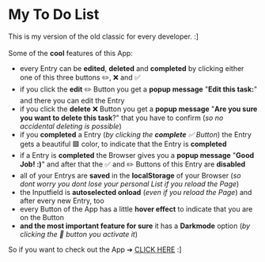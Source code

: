 # My To Do List
 This is my version of the old classic for every developer. :] <br><br>
 Some of the **cool** features of this App:
 - every Entry can be **edited**, **deleted** and **completed** by clicking either one of this three buttons ✏️, ❌ and ✅
 - if you click the **edit** ✏️ Button you get a **popup message** "**Edit this task:**" and there you can edit the Entry
 - if you click the **delete** ❌ Button you get a **popup message** "**Are you sure you want to delete this task**?" that you have to confirm (*so no accidental deleting is possible*)
 - if you **completed** a Entry (*by clicking the **complete** ✅ Button*) the Entry gets a beautiful 🟩 color, to indicate that the Entry is **completed**
 - if a Entry is **completed** the Browser gives you a **popup message** "**Good Job! :)**" and after that the ✅ and ✏️ Buttons of this Entry are **disabled**
  - all of your Entrys are **saved** in the **localStorage** of your Browser (*so dont worry you dont lose your personal List if you reload the Page*)
 - the Inputfield is **autoselected onload** (*even if you reload the Page*) and after every new Entry, too
 - every Button of the App has a little **hover effect** to indicate that you are on the Button
 - **and the most important feature for sure** it has a **Darkmode** option (*by clicking the 🌚 button you activate it*)

 So if you want to check out the App ➔ [CLICK HERE](https://on-fi.github.io/To-Do-List-JS/) :]

